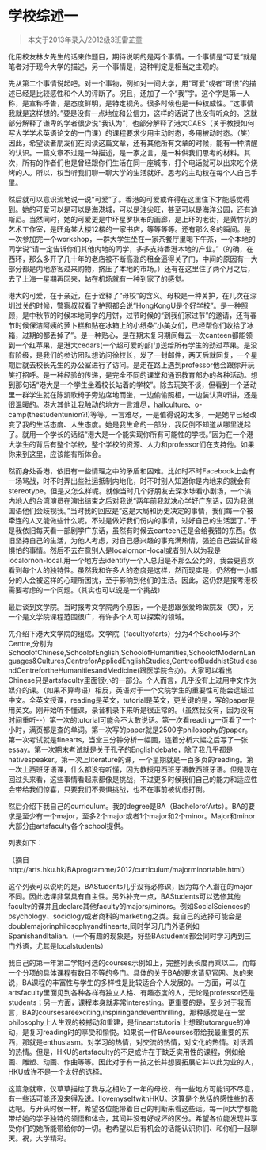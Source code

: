 
# 学校综述一  

> 本文于2013年录入/2012级3班雷芷童  



化用校友林夕先生的话来作题目，期待说明的是两个事情。一个事情是“可爱”就是笔者对于现今大学的描述，另一个事情是，这种判定是相当之主观的。

先从第二个事情说起吧。对一个事物，例如对一间大学，用“可爱”或者“可恨”的描述已经是比较感性和个人的评断了。况且，还加了一个“我”字。这个字是第一人称，是宣称呼告，是态度鲜明，是特定视角。很多时候也是一种权威性。“这事情我就是这样想的。”要是没有一点地位和公信力，这样的话说了也没有听众的。这就部分解释了谦卑的学者很少说“我认为”，也部分解释了港大CAES（关于教授如何写大学学术英语论文的一门课）的课程要求少用主动时态，多用被动时态。（笑）因此，希望读者朋友们在阅读这篇文章，还有其他所有文章的时候，能有一种清醒的认识。一篇文章不过是一种描述，是一家之言，是一种供我们思考的材料。其次，所有的作者们也是曾经跟你们生活在同一座城市，打个电话就可以出来吃个烧烤的人。所以，权当听我们聊一聊大学的生活就好。思考的主动权在每个人自己手里。

然后就可以意识流地说一说“可爱”了。香港的可爱或许得在这里住下才能感觉得到。她的可爱可以是可以是海港城，可以是油尖旺，甚至可以是海洋公园，还有迪斯尼。当然同时，她的可爱更是中环星罗棋布的画廊，是上环的老街，是黄竹坑的艺术工作室，是旺角某大楼12楼的一家书店，等等等等。还有那么多的瞬间。是一次参加完一个workshop，一群大学生坐在一家茶餐厅里喝下午茶，一个本地的同学说“请一定告诉你们其他内地的同学，多多支持香港本地的产业。”（的确，在西环，那么多开了几十年的老店被不断高涨的租金逼得关了门，中间的原因有一大部分都是内地游客过来购物，挤压了本地的市场。）还有在这里住了两个月之后，去了上海一星期再回来，站在机场就有一种到家了的感觉。

港大的可爱，在于亲近，在于诠释了“母校”的含义。母校是一种关护，在几次在深圳过关的时候，警察叔叔看了护照都会说“HongKongU是个好学校”。是一种照顾，是中秋节的时候本地同学的月饼，过节时候的“到我们家过节”的邀请，还有春节时候保洁阿姨的萝卜糕和贴在冰箱上的小纸条“小美女们，已经帮你们收拾了冰箱，过期的都丢掉了”。是一种贴心，是在期末复习期间每去一次canteen都能领到一个红苹果，是港大cedars(一个超可爱的部门)送给所有学生的劲过苹果。是没有阶级，是我们的参访团队想访问徐校长，发了一封邮件，两天后就回复，一个星期后就去校长先生的办公室进行了访问。是走在路上遇到professor他会跟你开玩笑打招呼。是一种经验的传递，是完全不同的课堂和通识教育部办的各种活动。想到那句话“港大是一个学生坐着校长站着的学校”。除去玩笑不谈，但看到一个活动里一群学生就在陈凯歌椅子旁边席地而坐，一边偷偷照相，一边装认真听讲，还是很温暖的。港大其他让我触动的地方一言难尽，hallculture、o-camp(thestudentunion?!)等等。一言难尽，一是值得说的太多，一是她早已经改变了我的生活态度、人生态度。她是我生命的一部分，我反倒不知道从哪里说起了。就用一个学长的话结“港大是一个能实现你所有可能性的学校。”因为在一个港大学生的背后有整个学校，整个学校的资源、人力和professor们在支持他。如果你来到这里，应该能有所体会。

然而身处香港，依旧有一些情理之中的矛盾和困难。比如时不时Facebook上会有一场骂战，时不时弄出些社运抵制内地化，时不时别人知道你是内地来的就会有stereotype。但是又怎么样呢。就像当时几个好朋友去深水埗看小剧场，一个演内地人的台湾演员在演出结束之后对我说“两年前我就决心学好广东话，因为我说国语他们会歧视我。”当时我的回应是“这是大局和历史决定的事情，我们每一个被牵连的人又能做些什么呢。不过是做好我们份内的事情，过好自己的生活罢了。”于是我依旧每天看一部剧学广东话，虽然有时候去canteen还是会给我错的东西。依旧坚持自己的生活，为他人考虑，对自己感兴趣的事充满热情，强迫自己尝试曾经惧怕的事情。然后不去在意别人是localornon-local或者别人以为我是localornon-local.用一个地方去identify一个人总归是不那么公允的，我会更喜欢看到每个人的独特性。虽然我和许多人的态度是这样，然而现实是，仍然有一小部分的人会被这样的心理所困扰，至于影响到他们的生活。因此，这仍然是报考港校需要考虑的一个问题。（其实也可以说是一个挑战）

最后谈到文学院。当时报考文学院两个原因，一个是想跟张爱玲做院友（笑），另一个是文学院课程范围很广，有许多个人可以探索的领域。

先介绍下港大文学院的组成。文学院（facultyofarts）分为4个School与3个Centre,分别为SchoolofChinese,SchoolofEnglish,SchoolofHumanities,SchoolofModernLanguages&amp;Cultures,CentreforAppliedEnglishStudies,CentreofBuddhistStudiesandCentrefortheHumanitiesandMedicine(跟医学院合办)。大家可以看出Chinese只是artsfaculty里面很小的一部分。个人而言，几乎没有上过用中文作为媒介的课。（如果不算粤语）相反，英语对于一个文院学生的重要性可能会远超过中文。全英文授课，reading是英文，tutorial是英文，更关键的是，写的paper是用英文。刚开始听不懂课，录音机录下来听是很正常的。（虽然我没有，因为没有时间重听--）第一次的tutorial可能会不大敢说话。第一次看reading一页看了一个小时，满页都是查的单词。第一次写的paper就是2500字philosophy的paper。第一次考试就是finearts，当堂三分钟分析一幅画，连着分析六幅之后写了一张essay。第一次期末考试就是关于孔子的Englishdebate，除了我几乎都是nativespeaker。第一次上literature的课，一个星期就是一百多页的reading。第一次上西班牙语课，什么都没有听懂，因为教授用西班牙语教西班牙语。但是现在回过头来看，这些事情看起来都像是挑战，不过更多时候我们自己的能力和适应性会带给我们惊喜，只要我们不畏惧挑战，也不在事前被忧虑打倒。

然后介绍下我自己的curriculum。我的degree是BA（BachelorofArts）。BA的要求是至少有一个major，至多2个major或者1个major和2个minor。Major和minor大部分由artsfaculty各个school提供。

列表如下：

（摘自http://arts.hku.hk/BAprogramme/2012/curriculum/majorminortable.html）

这个列表可以说明的是，BAStudents几乎没有必修课，因为每个人潜在的major不同。因此选课非常具有自主性。另外补充一点，BAStudents可以选修其他faculty的课并且declare其他faculty的majors/minors。例如SocialSciences的psychology、sociology或者商科的marketing之类。我自己的选择可能会是doublemajorinphilosophyandfinearts,同时学习几门外语例如SpanishandItalian.（一个有趣的现象是，好些BAstudents都会同时学习两到三门外语，尤其是localstudents）

我自己的第一年第二学期可选的courses示例如上，完整列表长度再乘以二。而每一个分项的具体课程有数目不等的多门。具体的关于BA的要求请见官网。总的来说，BA课程的丰富性与学生的多样性是比较适合个人发展的。一方面，可以在artsfaculty里面见到各种各样有独立人格、有趣态度的人，无论是professor还是students；另一方面，课程本身就非常interesting。更重要的是，至少对于我而言，BA的coursesareexciting,inspiringandeventhrilling。那种感觉是在一堂philosophy上人生观的被撼动和重建，是fineartstutorial上想跟tutorargue的冲动，是复习reading时的享受和愉悦。如果说一件BAcourses带给我最重要的东西，那就是enthusiasm。对学习的热情，对交流的热情，对文化的热情。对活着的热情。但是，HKU的artsfaculty的不足或许在于缺乏实用性的课程，例如绘画、雕塑、动画、作曲等等。因此对于有一技之长并想要拓展它并以此为业的人，HKU或许不是一个太好的选择。

这篇急就章，仅草草描绘了我与之相处了一年的母校，有一些地方可能词不尽意，有一些话可能还没来得及说。IlovemyselfwithHKU。这算是个总括的感性些的表达吧。与开头时候一样，希望各位能带着自己的判断来看这些话。每一间大学都能带给她的学子独特的领悟和体会，其间并没有好或坏的区分。希望各位能发现并享受你们的她所能带给你的一切。也希望以后有机会的话能认识你们、和你们一起聊天。祝，大学精彩。








